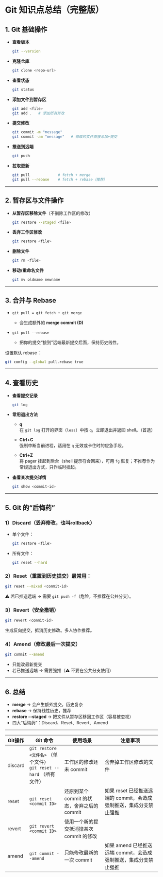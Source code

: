 # Git 知识点总结（完整版）

## 1. Git 基础操作

* **查看版本**

  ```bash
  git --version
  ```
* **克隆仓库**

  ```bash
  git clone <repo-url>
  ```
* **查看状态**

  ```bash
  git status
  ```
* **添加文件到暂存区**

  ```bash
  git add <file>
  git add .   # 添加所有修改
  ```
* **提交修改**

  ```bash
  git commit -m "message"
  git commit -am "message"   # 修改的文件直接添加+提交
  ```
* **推送到远端**

  ```bash
  git push
  ```
* **拉取更新**

  ```bash
  git pull             # fetch + merge
  git pull --rebase    # fetch + rebase（推荐）
  ```

---

## 2. 暂存区与文件操作

* **从暂存区移除文件**（不删除工作区的修改）

  ```bash
  git restore --staged <file>
  ```
* **丢弃工作区修改**

  ```bash
  git restore <file>
  ```
* **删除文件**

  ```bash
  git rm <file>
  ```
* **移动/重命名文件**

  ```bash
  git mv oldname newname
  ```

---

## 3. 合并与 Rebase

* `git pull = git fetch + git merge`

  * 会生成额外的 **merge commit (D)**
* `git pull --rebase`

  * 把你的提交“接到”远端最新提交后面，保持历史线性。

设置默认 rebase：

```bash
git config --global pull.rebase true
```

---

## 4. 查看历史

* **查看提交记录**

  ```bash
  git log
  ```


* **常用退出方法**
  - **q**  
  在 `git log` 打开的界面（`less`）中按 `q`，立即退出并返回 shell。（首选）

  - **Ctrl+C**  
  强制中断当前进程，适用在 `q` 无效或卡住时的应急手段。

   - **Ctrl+Z**  
  将 pager 挂起到后台（shell 提示符会回来），可用 `fg` 恢复；不推荐作为常规退出方式，只作临时挂起。
  

* **查看某次提交详情**

  ```bash
  git show <commit-id>
  ```

---

## 5. Git 的“后悔药”

### 1）Discard（丢弃修改，也叫rollback）

* 单个文件：

  ```bash
  git restore <file>
  ```
* 所有文件：

  ```bash
  git reset --hard
  ```

### 2）Reset（重置到历史提交）最常用：

```bash
git reset --mixed <commit-id>
```

⚠️ 若已推送远端 → 需要 `git push -f`（危险，不推荐在公共分支）。

### 3）Revert（安全撤销）

```bash
git revert <commit-id>
```

生成反向提交，抵消历史修改。多人协作推荐。

### 4）Amend（修改最后一次提交）

```bash
git commit --amend
```

* 只能改最新提交
* 若已推送远端 → 需要强推（⚠️ 不要在公共分支使用）

---

## 6. 总结

* **merge** → 会产生额外提交，历史复杂
* **rebase** → 保持线性历史，推荐
* **restore --staged** → 把文件从暂存区移回工作区（容易被忽视）
* 四大“后悔药”：Discard、Reset、Revert、Amend

---

 | Git操作  | Git 命令                           | 使用场景                          | 注意事项                                                                 |
|----------|------------------------------------|-----------------------------------|--------------------------------------------------------------------------|
| discard  | `git restore <文件名>` （单个文件）<br>`git reset --hard` （所有文件） | 工作区的修改还未 commit             | 舍弃掉工作区修改的文件                                                    |
| reset    | `git reset <commit ID>`            | 还原到某个 commit 的状态，舍弃之后的 commit | 如果 reset 已经推送远端的 commit，会造成强制推送，集成分支禁止强推                       |
| revert   | `git revert <commit ID>`           | 使用一个新的提交抵消掉某次 commit 的修改 |                                                                          |
| amend    | `git commit --amend`               | 只能修改最新的一次 commit           | 如果 amend 已经推送远端 commit，会造成强制推送，集成分支禁止强推                         |
